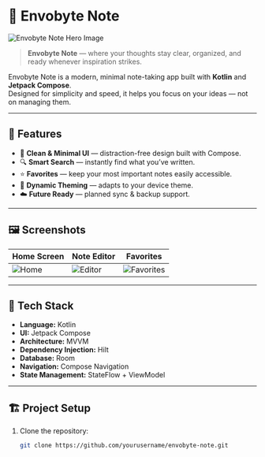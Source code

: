 # 📝 Envobyte Note

![Envobyte Note Hero Image](https://i.postimg.cc/fb0N6WbJ/Hero.png)

> **Envobyte Note** — where your thoughts stay clear, organized, and ready whenever inspiration strikes.

Envobyte Note is a modern, minimal note-taking app built with **Kotlin** and **Jetpack Compose**.  
Designed for simplicity and speed, it helps you focus on your ideas — not on managing them.

---

## 🚀 Features

- 🧠 **Clean & Minimal UI** — distraction-free design built with Compose.  
- 🔍 **Smart Search** — instantly find what you’ve written.  
- ⭐ **Favorites** — keep your most important notes easily accessible.  
- 🎨 **Dynamic Theming** — adapts to your device theme.  
- ☁️ **Future Ready** — planned sync & backup support.  

---

## 🖼️ Screenshots

| Home Screen | Note Editor | Favorites |
|--------------|--------------|-----------|
| ![Home](https://your-image-link.com/home.png) | ![Editor](https://your-image-link.com/editor.png) | ![Favorites](https://your-image-link.com/fav.png) |

---

## 🧩 Tech Stack

- **Language:** Kotlin  
- **UI:** Jetpack Compose  
- **Architecture:** MVVM  
- **Dependency Injection:** Hilt  
- **Database:** Room  
- **Navigation:** Compose Navigation  
- **State Management:** StateFlow + ViewModel  

---

## 🏗️ Project Setup

1. Clone the repository:
   ```bash
   git clone https://github.com/yourusername/envobyte-note.git
